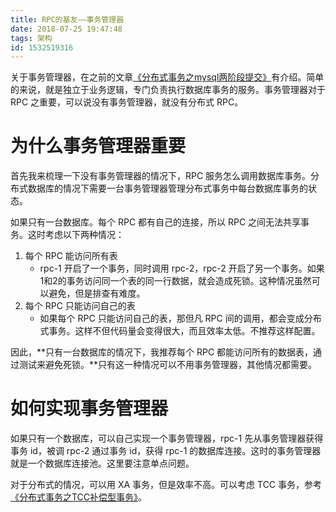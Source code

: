 ```yaml
---
title: RPC的基友——事务管理器
date: 2018-07-25 19:47:48
tags: 架构
id: 1532519316
---
```

关于事务管理器，在之前的文章[《分布式事务之mysql两阶段提交》](/posts/1529896095/)有介绍。简单的来说，就是独立于业务逻辑，专门负责执行数据库事务的服务。事务管理器对于 RPC 之重要，可以说没有事务管理器，就没有分布式 RPC。

# 为什么事务管理器重要
首先我来梳理一下没有事务管理器的情况下，RPC 服务怎么调用数据库事务。分布式数据库的情况下需要一台事务管理器管理分布式事务中每台数据库事务的状态。

如果只有一台数据库。每个 RPC 都有自己的连接，所以 RPC 之间无法共享事务。这时考虑以下两种情况：

1. 每个 RPC 能访问所有表
    - rpc-1 开启了一个事务，同时调用 rpc-2，rpc-2 开启了另一个事务。如果1和2的事务访问同一个表的同一行数据，就会造成死锁。这种情况虽然可以避免，但是排查有难度。
2. 每个 RPC 只能访问自己的表
    - 如果每个 RPC 只能访问自己的表，那但凡 RPC 间的调用，都会变成分布式事务。这样不但代码量会变得很大，而且效率太低。不推荐这样配置。

因此，**只有一台数据库的情况下，我推荐每个 RPC 都能访问所有的数据表，通过测试来避免死锁。**只有这一种情况可以不用事务管理器，其他情况都需要。

# 如何实现事务管理器
如果只有一个数据库，可以自己实现一个事务管理器，rpc-1 先从事务管理器获得事务 id，被调 rpc-2 通过事务 id，获得 rpc-1 的数据库连接。这时的事务管理器就是一个数据库连接池。这里要注意单点问题。

对于分布式的情况，可以用 XA 事务，但是效率不高。可以考虑 TCC 事务，参考[《分布式事务之TCC补偿型事务》](/posts/1530843273/)。

